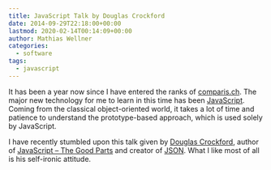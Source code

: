 ```yaml
---
title: JavaScript Talk by Douglas Crockford
date: 2014-09-29T22:18:00+00:00
lastmod: 2020-02-14T00:14:09+00:00
author: Mathias Wellner
categories:
  - software
tags:
  - javascript
---
```

It has been a year now since I have entered the ranks of <a href="http://www.comparis.ch" title="comparis.ch" target="_blank">comparis.ch</a>. The major new technology for me to learn in this time has been <a href="http://en.wikipedia.org/wiki/JavaScript" title="Wikipedia - JavaScript" target="_blank">JavaScript</a>. Coming from the classical object-oriented world, it takes a lot of time and patience to understand the prototype-based approach, which is used solely by JavaScript. 
<!--more-->

I have recently stumbled upon this talk given by <a href="http://en.wikipedia.org/wiki/Douglas_Crockford" title="Wikipedia - Douglas Crockford" target="_blank">Douglas Crockford</a>, author of <a href="http://shop.oreilly.com/product/9780596517748.do" title="JavaScript - The Good Parts" target="_blank">JavaScript &#8211; The Good Parts</a> and creator of <a href="http://en.wikipedia.org/wiki/JSON" title="Wikipedia - JSON" target="_blank">JSON</a>. What I like most of all is his self-ironic attitude. 
